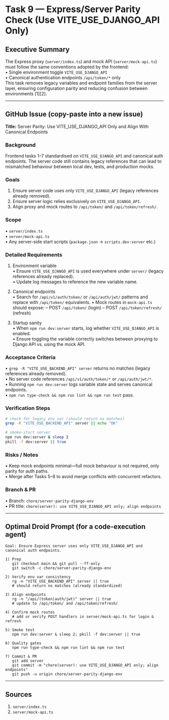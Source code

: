 # Task 9 — Express/Server Parity Check (Use VITE_USE_DJANGO_API Only)

## Executive Summary
The Express proxy (`server/index.ts`) and mock API (`server/mock-api.ts`) must follow the same conventions adopted by the frontend:  
• Single environment toggle `VITE_USE_DJANGO_API`  
• Canonical authentication endpoints `/api/token/*` only  
This task removes legacy variables and endpoint families from the server layer, ensuring configuration parity and reducing confusion between environments [1][2].

---

## GitHub Issue (copy-paste into a new issue)

**Title:** Server Parity: Use VITE_USE_DJANGO_API Only and Align With Canonical Endpoints

### Background
Frontend tasks 1–7 standardised on `VITE_USE_DJANGO_API` and canonical auth endpoints. The server code still contains legacy references that can lead to mismatched behaviour between local dev, tests, and production mocks.

### Goals
1. Ensure server code uses only `VITE_USE_DJANGO_API` (legacy references already removed).  
2. Ensure server logic relies exclusively on `VITE_USE_DJANGO_API`.  
3. Align proxy and mock routes to `/api/token/` and `/api/token/refresh/`.

### Scope
• `server/index.ts`  
• `server/mock-api.ts`  
• Any server-side start scripts (`package.json` → `scripts.dev:server` etc.)

### Detailed Requirements
1. Environment variable  
   • Ensure `VITE_USE_DJANGO_API` is used everywhere under `server/` (legacy references already replaced).  
   • Update log messages to reference the new variable name.

2. Canonical endpoints  
   • Search for `/api/v1/auth/token/` or `/api/auth/jwt/` patterns and replace with `/api/token/` equivalents.
   • Mock routes in `mock-api.ts` should expose:
     – POST `/api/token/` (login)
     – POST `/api/token/refresh/` (refresh)

3. Startup sanity  
   • When `npm run dev:server` starts, log whether `VITE_USE_DJANGO_API` is enabled.  
   • Ensure toggling the variable correctly switches between proxying to Django API vs. using the mock API.

### Acceptance Criteria
• `grep -R "VITE_USE_BACKEND_API" server` returns no matches (legacy references already removed).  
• No server code references `/api/v1/auth/token/*` or `/api/auth/jwt/*`.  
• Running `npm run dev:server` logs variable state and serves canonical endpoints.  
• `npm run type-check && npm run lint && npm run test` pass.

### Verification Steps
```bash
# check for legacy env var (should return no matches)
grep -R "VITE_USE_BACKEND_API" server || echo "OK"

# smoke-start server
npm run dev:server & sleep 2
pkill -f dev:server || true
```

### Risks / Notes
• Keep mock endpoints minimal—full mock behaviour is not required, only parity for auth paths.  
• Merge after Tasks 5–8 to avoid merge conflicts with concurrent refactors.

### Branch & PR
• Branch: `chore/server-parity-django-env`  
• PR title: `chore(server): use VITE_USE_DJANGO_API only; align endpoints`

---

## Optimal Droid Prompt (for a code-execution agent)

```
Goal: Ensure Express server uses only VITE_USE_DJANGO_API and canonical auth endpoints.

1) Prep
   git checkout main && git pull --ff-only
   git switch -c chore/server-parity-django-env

2) Verify env var consistency
   rg -n "VITE_USE_BACKEND_API" server || true
   # should return no matches (already standardized)

3) Align endpoints
   rg -n "/api/(token|auth/jwt)" server || true
   # update to /api/token/ and /api/token/refresh/

4) Confirm mock routes
   # add or verify POST handlers in server/mock-api.ts for login & refresh

5) Smoke test
   npm run dev:server & sleep 2; pkill -f dev:server || true

6) Quality gates
   npm run type-check && npm run lint && npm run test

7) Commit & PR
   git add server
   git commit -m "chore(server): use VITE_USE_DJANGO_API only; align endpoints"
   git push -u origin chore/server-parity-django-env
```

---

## Sources
1. `server/index.ts`  
2. `server/mock-api.ts`
